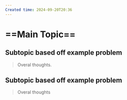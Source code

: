 ```yaml
---
Created time: 2024-09-20T20:36
---
```

# ==Main Topic==
## Subtopic based off example problem

> Overal thoughts.
## Subtopic based off example problem

> Overal thoughts
